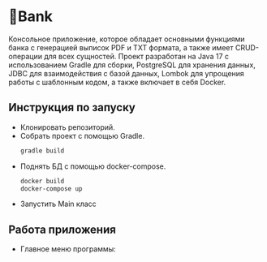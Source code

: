 # :bank:Bank
Консольное приложение, которое обладает основными функциями банка с генерацией выписок PDF и TXT формата, а также имеет CRUD-операции для всех сущностей. 
Проект разработан на Java 17 с использованием Gradle для сборки, PostgreSQL для хранения данных, JDBC для взаимодействия с базой данных,
Lombok для упрощения работы с шаблонным кодом, а также включает в себя Docker.

## Инструкция по запуску
* Клонировать репозиторий.
* Собрать проект с помощью Gradle.
  ```bash
  gradle build
  ```
* Поднять БД с помощью docker-compose.
  ```bash
  docker build
  docker-compose up
  ```
* Запустить Main класс


## Работа приложения

- Главное меню программы:
```

```
